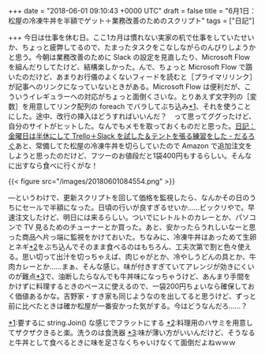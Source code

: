 
+++
date = "2018-06-01 09:10:43 +0000 UTC"
draft = false
title = "6月1日：松屋の冷凍牛丼を半額でゲット＋業務改善のためのスクリプト"
tags = ["日記"]

+++
今日は仕事を休む日。ここ1カ月は慣れない実家の机で仕事をしていたせいか、ちょっと疲弊してるので、たまったタスクをこなしながらのんびりしようかと思う。今朝は業務改善のために Slack の設定を見直したり、Microsoft Flow を組んだりしてたけど、結構楽しかった。んで、ちょっと Microsoft Flow で躓いたのだけど、あまりお行儀のよくないフィードを読むと［プライマリリンク］が記事へのリンクになっていないときがある。Microsoft Flow は便利だが、こういうイレギュラーへの対応がちょっと面倒くさいな。とりあえず文字列の［変数］を用意してリンク配列の foreach でバラしてぶち込み<a href="#f-5bf1acbf" name="fn-5bf1acbf" title="要するに string.Join() な感じでフラットにする">*1</a>、それを使うことにした。途中、改行の挿入はどうすればいいんだ？　って思ってググったけど、自分のサイトがヒットした。なんでもメモを取っておくものだと思った。[日記：金曜日は半休にして Trello＋Slack を試した＆テントを張る練習をした - だるろぐ](http://blog.daruyanagi.jp/entry/2018/02/03/054329)あと、常備してた松屋の冷凍牛丼を切らしていたので Amazon で追加注文をしようと思ったのだけど、フツーのお値段だと1袋400円もするらしい。そんなに出すなら食べに行くがな！

{{< figure src="/images/20180601084554.png"  >}}

―というわけで、更新スクリプトを回して価格を監視したら、なんかその日のうちにセールで半額になった。日頃の行いが良すぎるせいか……ビックリやで。早速注文したけど、明日には来るらしい。ついでにレトルトのカレーとか、パソコンで TV 見るためのチューナーとか買った。あと、安かったらうれしいなーと思った商品へ片っ端に監視をかけておいた。ちなみに、冷凍牛丼はあっためて生卵とネギ<a href="#f-0cebb9b1" name="fn-0cebb9b1" title="料理用のハサミを用意してザクザクきると楽。洗うのは食洗器">*2</a>をぶち込んでそのまま食べるのはもちろん、工夫次第で割と色々使える。思い切って出汁を切っちゃえば、肉じゃがとか、冷やしうどんの具とか、牛肉カレーとか……まぁ、そんな感じ。味が付きすぎていてアレンジが効きにくいのが難点<a href="#f-e5e30ac6" name="fn-e5e30ac6" title="味が薄い方がいいんだけど、そうなると牛丼として食べるときに味を足さなくちゃいけなくて面倒だよねｗｗｗ">*3</a>で、油断したらなんでも牛丼味になっちゃうけど、あんまり手間をかけずに料理するときのベースに使えるので、一袋200円ちょいなら確保しておく価値あるかな。吉野家・すき家も同じようなのを出してると思うけど、ずっと前に比べたときは確か松屋が一番安かった気がする。今はどうなんだろ……？
<div class="footnote">
<a href="#fn-5bf1acbf" name="f-5bf1acbf" class="footnote-number">*1</a><span class="footnote-delimiter">:</span><span class="footnote-text">要するに string.Join() な感じでフラットにする</span>
<a href="#fn-0cebb9b1" name="f-0cebb9b1" class="footnote-number">*2</a><span class="footnote-delimiter">:</span><span class="footnote-text">料理用のハサミを用意してザクザクきると楽。洗うのは食洗器</span>
<a href="#fn-e5e30ac6" name="f-e5e30ac6" class="footnote-number">*3</a><span class="footnote-delimiter">:</span><span class="footnote-text">味が薄い方がいいんだけど、そうなると牛丼として食べるときに味を足さなくちゃいけなくて面倒だよねｗｗｗ</span>
</div>

